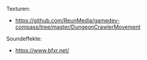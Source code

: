 Texturen: 
- https://github.com/ReunMedia/gamedev-compass/tree/master/DungeonCrawlerMovement

Soundeffekte:
- https://www.bfxr.net/